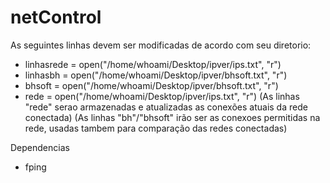 # netControl

As seguintes linhas devem ser modificadas de acordo com seu diretorio:
- linhasrede = open("/home/whoami/Desktop/ipver/ips.txt", "r")
- linhasbh = open("/home/whoami/Desktop/ipver/bhsoft.txt", "r")
- bhsoft = open("/home/whoami/Desktop/ipver/bhsoft.txt", "r")
- rede = open("/home/whoami/Desktop/ipver/ips.txt", "r")
(As linhas "rede" serao armazenadas e atualizadas as conexões atuais da rede conectada)
(As linhas "bh"/"bhsoft" irão ser as conexoes permitidas na rede, usadas tambem para comparação das redes conectadas)

Dependencias
- fping
